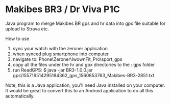 # Makibes BR3 / Dr Viva P1C

Java program to merge Makibes BR gps and hr data into gpx file suitable for upload to Strava etc.

How to use
1. sync your watch with the zeroner application
2. when synced plug smartphone into computer
3. navigate to: Phone\Zeroner\IwownFit_Pro\sport_gps
4. copy all the files under the hr and gpx directories to the : gps folder
5. run ReadGPS: 
$ java -jar BR3-1.0.0.jar
gps\155716514295184362_gps_1560853763_Makibes-BR3-2851.txt

Note, this is a Java application, you'll need Java installed on your computer. It would be great to convert this to an Android application to do all this automatically.
